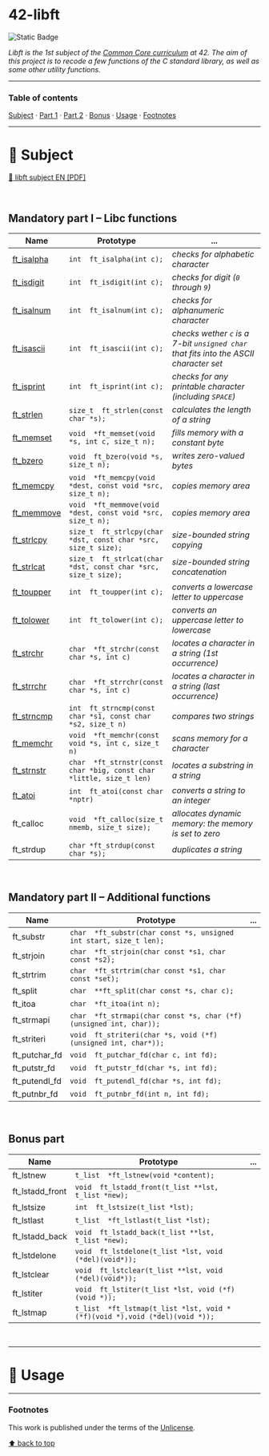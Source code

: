 # 42-libft
![Static Badge](https://img.shields.io/badge/42%20School-Rank%200-%2315bbbb)

_Libft is the 1st subject of the [Common Core curriculum](https://42.fr/en/the-program/software-engineer-degree/) at 42. The aim of this project is to recode a few functions of the C standard library, as well as some other utility functions._
___


### Table of contents
[Subject](#book-subject) · [Part 1](#mandatory-part-i--libc-functions) · [Part 2](#mandatory-part-ii--additional-functions) · [Bonus](#bonus-part) · [Usage](#compass-usage) · [Footnotes](#footnotes)

___
# :book: Subject
[:page_facing_up: libft subject EN [PDF]](https://github.com/teresa-chow/42-libft/files/13047809/en_libft_2023.pdf)

</br>

## Mandatory part I – Libc functions
Name | Prototype | ...
--|--|--
[ft_isalpha](https://github.com/teresa-chow/42-libft/blob/main/ft_isalpha.c) | `int  ft_isalpha(int c);` | _checks for alphabetic character_
[ft_isdigit](https://github.com/teresa-chow/42-libft/blob/main/ft_isdigit.c) | `int  ft_isdigit(int c);` | _checks for digit (`0` through `9`)_
[ft_isalnum](https://github.com/teresa-chow/42-libft/blob/main/ft_isalnum.c) | `int  ft_isalnum(int c);` | _checks for alphanumeric character_
[ft_isascii](https://github.com/teresa-chow/42-libft/blob/main/ft_isascii.c) | `int  ft_isascii(int c);` | _checks wether `c` is a 7-bit `unsigned char` that fits into the ASCII character set_
[ft_isprint](https://github.com/teresa-chow/42-libft/blob/main/ft_isprint.c) | `int  ft_isprint(int c);` | _checks for any printable character (including `SPACE`)_
[ft_strlen](https://github.com/teresa-chow/42-libft/blob/main/ft_strlen.c) | `size_t  ft_strlen(const char *s);` | _calculates the length of a string_
[ft_memset](https://github.com/teresa-chow/42-libft/blob/main/ft_memset.c) | `void  *ft_memset(void *s, int c, size_t n);` | _fills memory with a constant byte_
[ft_bzero](https://github.com/teresa-chow/42-libft/blob/main/ft_bzero.c) | `void  ft_bzero(void *s, size_t n);` | _writes zero-valued bytes_
[ft_memcpy](https://github.com/teresa-chow/42-libft/blob/main/ft_memcpy.c) | `void  *ft_memcpy(void *dest, const void *src, size_t n);` | _copies memory area_
[ft_memmove](https://github.com/teresa-chow/42-libft/blob/main/ft_memmove.c) | `void  *ft_memmove(void *dest, const void *src, size_t n);` | _copies memory area_
[ft_strlcpy](https://github.com/teresa-chow/42-libft/blob/main/ft_strlcpy.c) | `size_t  ft_strlcpy(char *dst, const char *src, size_t size);` | _size-bounded string copying_
[ft_strlcat](https://github.com/teresa-chow/42-libft/blob/main/ft_strlcat.c) | `size_t  ft_strlcat(char *dst, const char *src, size_t size);` | _size-bounded string concatenation_
[ft_toupper](https://github.com/teresa-chow/42-libft/blob/main/ft_toupper.c) | `int  ft_toupper(int c);` | _converts a lowercase letter to uppercase_
[ft_tolower](https://github.com/teresa-chow/42-libft/blob/main/ft_tolower.c) | `int  ft_tolower(int c);` | _converts an uppercase letter to lowercase_
[ft_strchr](https://github.com/teresa-chow/42-libft/blob/main/ft_strchr.c) | `char  *ft_strchr(const char *s, int c)` | _locates a character in a string (1st occurrence)_
[ft_strrchr](https://github.com/teresa-chow/42-libft/blob/main/ft_strrchr.c) | `char  *ft_strrchr(const char *s, int c)` | _locates a character in a string (last occurrence)_
[ft_strncmp](https://github.com/teresa-chow/42-libft/blob/main/ft_strncmp.c) | `int  ft_strncmp(const char *s1, const char *s2, size_t n)` | _compares two strings_
[ft_memchr](https://github.com/teresa-chow/42-libft/blob/main/ft_memchr.c) | `void  *ft_memchr(const void *s, int c, size_t n)` | _scans memory for a character_
[ft_strnstr](https://github.com/teresa-chow/42-libft/blob/main/ft_strnstr.c) | `char  *ft_strnstr(const char *big, const char *little, size_t len)` | _locates a substring in a string_
[ft_atoi](https://github.com/teresa-chow/42-libft/blob/main/ft_atoi.c) | `int  ft_atoi(const char *nptr)` | _converts a string to an integer_
ft_calloc | `void  *ft_calloc(size_t nmemb, size_t size);` | _allocates dynamic memory: the memory is set to zero_
ft_strdup | `char *ft_strdup(const char *s);` | _duplicates a string_

</br>

## Mandatory part II – Additional functions
Name | Prototype | ...
--|--|--
ft_substr | `char  *ft_substr(char const *s, unsigned int start, size_t len);` |
ft_strjoin | `char  *ft_strjoin(char const *s1, char const *s2);` |
ft_strtrim | `char  *ft_strtrim(char const *s1, char const *set);` |
ft_split | `char  **ft_split(char const *s, char c);` |
ft_itoa | `char  *ft_itoa(int n);` |
ft_strmapi | `char  *ft_strmapi(char const *s, char (*f)(unsigned int, char));` |
ft_striteri | `void  ft_striteri(char *s, void (*f)(unsigned int, char*));` |
ft_putchar_fd | `void  ft_putchar_fd(char c, int fd);` |
ft_putstr_fd | `void  ft_putstr_fd(char *s, int fd);` |
ft_putendl_fd | `void  ft_putendl_fd(char *s, int fd);` |
ft_putnbr_fd | `void  ft_putnbr_fd(int n, int fd);` |

</br>

## Bonus part
Name | Prototype | ...
--|--|--
ft_lstnew | `t_list  *ft_lstnew(void *content);` |
ft_lstadd_front | `void  ft_lstadd_front(t_list **lst, t_list *new);` |
ft_lstsize | `int  ft_lstsize(t_list *lst);` |
ft_lstlast | `t_list  *ft_lstlast(t_list *lst);` |
ft_lstadd_back | `void  ft_lstadd_back(t_list **lst, t_list *new);` |
ft_lstdelone | `void  ft_lstdelone(t_list *lst, void (*del)(void*));` |
ft_lstclear | `void  ft_lstclear(t_list **lst, void (*del)(void*));` |
ft_lstiter | `void  ft_lstiter(t_list *lst, void (*f)(void *));` |
ft_lstmap | `t_list  *ft_lstmap(t_list *lst, void *(*f)(void *),void (*del)(void *));` |

</br>

___

# :compass: Usage
___
### Footnotes
This work is published under the terms of the [Unlicense](https://github.com/teresa-chow/42-libft/blob/main/LICENSE).

[⬆ back to top](#42-libft)

